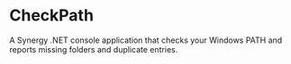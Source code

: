 # CheckPath
A Synergy .NET console application that checks your Windows PATH and reports missing folders and duplicate entries.

